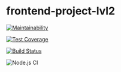 # frontend-project-lvl2

[![Maintainability](https://api.codeclimate.com/v1/badges/968adb4773696b6c8767/maintainability)](https://codeclimate.com/github/floydezus/frontend-project-lvl2/maintainability)

[![Test Coverage](https://api.codeclimate.com/v1/badges/968adb4773696b6c8767/test_coverage)](https://codeclimate.com/github/floydezus/frontend-project-lvl2/test_coverage)

[![Build Status](https://travis-ci.org/floydezus/frontend-project-lvl2.svg?branch=master)](https://travis-ci.org/floydezus/frontend-project-lvl2)

![Node.js CI](https://github.com/floydezus/frontend-project-lvl2/workflows/Node.js%20CI/badge.svg)
